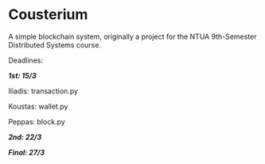 # 							Cousterium
A simple blockchain system, originally a project for the NTUA 9th-Semester Distributed Systems course.



Deadlines:

***1st: 15/3***

Iliadis: transaction.py

Koustas: wallet.py

Peppas: block.py



***2nd: 22/3***

***Final: 27/3***

